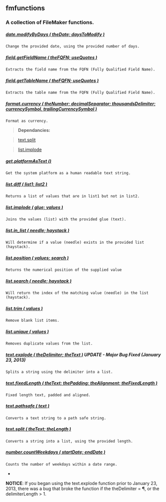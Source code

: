## fmfunctions

### A collection of FileMaker functions.

##### [date.modifyByDays ( theDate; daysToModify )](date.modifyByDays.fmfn)
`Change the provided date, using the provided number of days.`

##### [field.getFieldName ( theFQFN; useQuotes )](field.getFieldName.fmfn)
`Extracts the field name from the FQFN (Fully Qualified Field Name).`

##### [field.getTableName ( theFQFN; useQuotes )](field.getFieldName.fmfn)
`Extracts the table name from the FQFN (Fully Qualified Field Name).`

##### [format.currency ( theNumber; decimalSeparator; thousandsDelimiter; currencySymbol, trailingCurrencySymbol )](format.currency.fmfn)
`Format as currency.`

>**Dependancies:** 

>[text.split](text.split.fmfn)

>[list.implode](list.implode.fmfn)

##### [get.platformAsText ()](get.platformAsText.fmfn)
`Get the system platform as a human readable text string.`

##### [list.diff ( list1; list2 )](list.diff.fmfn)
`Returns a list of values that are in list1 but not in list2.`

##### [list.implode ( glue; values )](list.implode.fmfn)
`Joins the values (list) with the provided glue (text).`

##### [list.in_list ( needle; haystack )](list.in_list.fmfn)
`Will determine if a value (needle) exists in the provided list (haystack).`

##### [list.position ( values; search )](list.position.fmfn)
`Returns the numerical position of the supplied value`

##### [list.search ( needle; haystack )](list.search.fmfn)
`Will return the index of the matching value (needle) in the list (haystack).`

##### [list.trim ( values )](list.trim.fmfn)
`Remove blank list items.`

##### [list.unique ( values )](list.unique.fmfn)
`Removes duplicate values from the list.`

##### [text.explode ( theDelimiter; theText )](text.explode.fmfn) **UPDATE - Major Bug Fixed** (January 23, 2013)
`Splits a string using the delimiter into a list.`

##### [text.fixedLength ( theText; thePadding; theAlignment; theFixedLength )](text.fixedLength.fmfn)
`Fixed length text, padded and aligned.`

##### [text.pathsafe ( text )](text.pathsafe.fmfn)
`Converts a text string to a path safe string.`

##### [text.split ( theText; theLength )](text.split.fmfn)
`Converts a string into a list, using the provided length.`

##### [number.countWeekdays ( startDate; endDate )](number.countWeekdays.fmfn)
`Counts the number of weekdays within a date range.`

-
**NOTICE**: If you began using the text.explode function prior to January 23, 2013, there was a bug that broke the function if the theDelimiter = ¶, or the delimiterLength > 1.